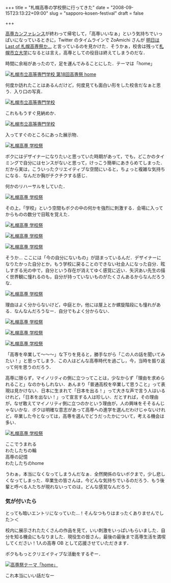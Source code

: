 +++
title = "札幌高専の学校祭に行ってきた"
date = "2008-09-15T23:13:22+09:00"
slug = "sapporo-kosen-festival"
draft = false

+++

<p><a href="http://june29.jp/2008/09/15/kosen-conference-in-hokkaido/">高専カンファレンス</a>が終わって帰宅して，「高専いいなぁ」という気持ちでいっぱいになっているときに，Twitter のタイムラインで ZoAmichi さんが <a href="http://twitter.com/ZoAmichi/statuses/920199814">明日は Last of 札幌高専祭か…</a> と言っているのを見かけた．そうかぁ，校舎は残って<a href="http://www.scu.ac.jp/">札幌市立大学</a>になるとは言え，高専としての役目は終えてしまうのだな．</p>
<p>時間に余裕があったので，足を運んでみることにした．テーマは「home」</p>
<p><a href="http://www.sapporo-sa.ac.jp/people/festival/" title="高専祭"><img src="http://www.sapporo-sa.ac.jp/people/festival/poster.jpg" alt="札幌市立高等専門学校 第18回高専祭 home" /></a></p>
<p>何度か訪れたことはあるんだけど，何度見ても面白い形をした校舎だなぁと思う．入り口の写真．</p>
<p><a href="http://www.flickr.com/photos/june29/2856953504/" title="札幌市立高等専門学校 by june29, on Flickr"><img src="http://farm4.static.flickr.com/3267/2856953504_e67b99a44d.jpg" alt="札幌市立高等専門学校" /></a></p>
<p>これももうすぐ見納めか．</p>
<p><a href="http://www.flickr.com/photos/june29/2856954266/" title="札幌市立高等専門学校 by june29, on Flickr"><img src="http://farm4.static.flickr.com/3106/2856954266_67930a1169.jpg" alt="札幌市立高等専門学校" /></a></p>
<p>入ってすぐのところにあった展示物．</p>
<p><a href="http://www.flickr.com/photos/june29/2856954850/" title="札幌高専 学校祭 by june29, on Flickr"><img src="http://farm4.static.flickr.com/3292/2856954850_c10e527591.jpg" alt="札幌高専 学校祭" /></a></p>
<p>ボクにはデザイナーになりたいと思っていた時期があって，でも，どこかのタイミングで自分にはセンスがないと思って，けっこう簡単にあきらめてしまった．だから実は，こういったクリエイティブな空間にいると，ちょっと複雑な気持ちになる．なんだか胸がチクチクする感じ．</p>
<p>何かのリハーサルをしていた．</p>
<p><a href="http://www.flickr.com/photos/june29/2856123975/" title="札幌高専 学校祭 by june29, on Flickr"><img src="http://farm4.static.flickr.com/3191/2856123975_ac554c3c55.jpg" alt="札幌高専 学校祭" /></a></p>
<p>その上，「学校」という空間もボクの中の何かを強烈に刺激する．会場に入ってからものの数分で目眩を覚えた．</p>
<p><a href="http://www.flickr.com/photos/june29/2856139493/" title="札幌高専 学校祭 by june29, on Flickr"><img src="http://farm4.static.flickr.com/3038/2856139493_8492b2a0fc.jpg" alt="札幌高専 学校祭" /></a></p>
<p><a href="http://www.flickr.com/photos/june29/2856998716/" title="札幌高専 学校祭 by june29, on Flickr"><img src="http://farm4.static.flickr.com/3266/2856998716_2d55376336.jpg" alt="札幌高専 学校祭" /></a></p>
<p><a href="http://www.flickr.com/photos/june29/2856995834/" title="札幌高専 学校祭 by june29, on Flickr"><img src="http://farm4.static.flickr.com/3139/2856995834_feeb63f0ea.jpg" alt="札幌高専 学校祭" /></a></p>
<p>そうか… ここには「今の自分にないもの」が詰まっているんだ．デザイナーになりたかった自分とか，もう学校に戻ることのできない社会人になった自分．眩しすぎる光の中で，自分という存在が消えてゆく感覚に近い．矢沢あい先生の描く世界観に憧れるのも，自分が持っていないものがたくさんあるからなんだろうな．</p>
<p><a href="http://www.flickr.com/photos/june29/2856994106/" title="札幌高専 学校祭 by june29, on Flickr"><img src="http://farm4.static.flickr.com/3171/2856994106_fe137e543f.jpg" alt="札幌高専 学校祭" /></a></p>
<p>理由はよく分からないけど，中庭とか，他には屋上とか螺旋階段にも憧れがある．なんなんだろうなー．自分でもよく分からない．</p>
<p><a href="http://www.flickr.com/photos/june29/2856968398/" title="札幌高専 学校祭 by june29, on Flickr"><img src="http://farm4.static.flickr.com/3204/2856968398_f010577d43.jpg" alt="札幌高専 学校祭" /></a></p>
<p><a href="http://www.flickr.com/photos/june29/2856969444/" title="札幌高専 学校祭 by june29, on Flickr"><img src="http://farm4.static.flickr.com/3256/2856969444_2a38581671.jpg" alt="札幌高専 学校祭" /></a></p>
<p><a href="http://www.flickr.com/photos/june29/2856142449/" title="札幌高専 学校祭 by june29, on Flickr"><img src="http://farm4.static.flickr.com/3080/2856142449_b5cdcaed42.jpg" alt="札幌高専 学校祭" /></a></p>
<p>「高専を卒業して〜〜〜」な下りを見ると，勝手ながら「この人の話を聞いてみたい！」と思ってしまう．この人はどんな高専時代を過ごし，今，当時を振り返って何を思うのだろう．</p>
<p>高専に限らず，マイノリティの側に立つってことは，少なからず「理由を求められること」なのかもしれない．あんまり「普通高校を卒業して思うこと」って表現は見かけない．日本に生まれて「日本を出る！」って大きな声で言う人はいるけれど，「日本を出ない！」って宣言する人は珍しい．だとすれば，その理由が，なぜ敢えてマイノリティ側に立つのかという理由が，人の興味をそそるんじゃないかな．ボクは明確な意志があって高専への進学を選んだわけじゃないけれど，卒業した今となっては，高専を選んでどうだったかについて，考える機会は多い．</p>
<p><a href="http://www.flickr.com/photos/june29/2857006282/" title="札幌高専 学校祭 by june29, on Flickr"><img src="http://farm4.static.flickr.com/3160/2857006282_ef68e0aeb2.jpg" alt="札幌高専 学校祭" /></a></p>
<p class="photo-caption">
ここでうまれる<br />
わたしたちの輪<br />
高専の記憶<br />
わたしたちのhome
</p>
<p>うわぁ，本当になくなってしまうんだなぁ．全然関係のないボクまで，少し悲しくなってしまった．卒業生の皆さんは，今どんな気持ちでいるのだろう．もう後輩と呼べる人たちが現れないってのは，どんな感覚なんだろう．</p>
<h3>気が付いたら</h3>
<p>とっても暗いエントリになっていた…！そんなつもりはまったくありませんでした＞＜</p>
<p>校内に展示されたたくさんの作品を見て，いい刺激をいっぱいもらいました．自分を知る機会にもなりました．現役生の皆さん，最後の最後まで高専生活を満喫してください！1人の高専 OB として応援させていただきます．</p>
<p>ボクももっとクリエイティブな活動をするぞー．</p>
<p><a href="http://www.flickr.com/photos/june29/2859922628/" title="高専祭テーマ「home」 by june29, on Flickr"><img src="http://farm4.static.flickr.com/3064/2859922628_6435c52d9d.jpg" alt="高専祭テーマ「home」" /></a></p>
<p>これ本当にいい話だなー</p>
